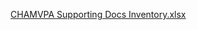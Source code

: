 
[CHAMVPA Supporting Docs Inventory.xlsx](https://github.com/user-attachments/files/19848382/CHAMVPA.Supporting.Docs.Inventory.xlsx)
